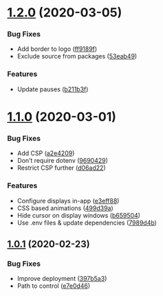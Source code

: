 # [1.2.0](https://github.com/dawsontoth/lower-thirds/compare/v1.1.0...v1.2.0) (2020-03-05)


### Bug Fixes

* Add border to logo ([ff9189f](https://github.com/dawsontoth/lower-thirds/commit/ff9189fef20182d5cf1cd37c19baf659016b2a7f))
* Exclude source from packages ([53eab49](https://github.com/dawsontoth/lower-thirds/commit/53eab49879827376000af25b1b04adf98960da44))


### Features

* Update pauses ([b211b3f](https://github.com/dawsontoth/lower-thirds/commit/b211b3ff52e1f603a2922262c2de4afd38ee2e49))

# [1.1.0](https://github.com/dawsontoth/lower-thirds/compare/v1.0.1...v1.1.0) (2020-03-01)


### Bug Fixes

* Add CSP ([a2e4209](https://github.com/dawsontoth/lower-thirds/commit/a2e4209368d634636bb47396e4c8262a9cfc15d5))
* Don’t require dotenv ([9690429](https://github.com/dawsontoth/lower-thirds/commit/9690429fc47068df1cdbdc60e1a0195a6644cbed))
* Restrict CSP further ([d06ad22](https://github.com/dawsontoth/lower-thirds/commit/d06ad22124134ca2b4d2d238fbaf994b6d101c70))


### Features

* Configure displays in-app ([e3eff88](https://github.com/dawsontoth/lower-thirds/commit/e3eff8801db787b8866652a8667f356b50232d50))
* CSS based animations ([499d39a](https://github.com/dawsontoth/lower-thirds/commit/499d39a582675bb1f17e14834beee925a23b40fe))
* Hide cursor on display windows ([b659504](https://github.com/dawsontoth/lower-thirds/commit/b659504486e77243a37fd41a604ac2e77ef85c9c))
* Use .env files & update dependencies ([7989d4b](https://github.com/dawsontoth/lower-thirds/commit/7989d4b4552f0359bdd2c10d83470eb6cda112b6))

## [1.0.1](https://github.com/dawsontoth/lower-thirds/compare/v1.0.0...v1.0.1) (2020-02-23)


### Bug Fixes

* Improve deployment ([397b5a3](https://github.com/dawsontoth/lower-thirds/commit/397b5a307f507c385a1e9bad11aa3ddad5257b91))
* Path to control ([e7e0d46](https://github.com/dawsontoth/lower-thirds/commit/e7e0d46cdd8dce37e1230fac94c9160ffe8dca27))
